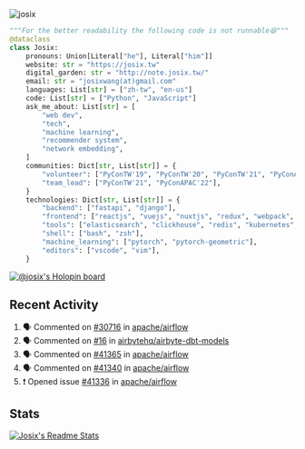 ![josix](https://komarev.com/ghpvc/?username=josix)
```python
"""For the better readability the following code is not runnable😆"""
@dataclass
class Josix:
    pronouns: Union[Literal["he"], Literal["him"]]
    website: str = "https://josix.tw"
    digital_garden: str = "http://note.josix.tw/"
    email: str = "josixwang(at)gmail.com"
    languages: List[str] = ["zh-tw", "en-us"]
    code: List[str] = ["Python", "JavaScript"]
    ask_me_about: List[str] = [
        "web dev",
        "tech",
        "machine learning",
        "recommender system",
        "network embedding",
    ]
    communities: Dict[str, List[str]] = {
        "volunteer": ["PyConTW'19", "PyConTW'20", "PyConTW'21", "PyConAPAC'22"],
        "team_lead": ["PyConTW'21", "PyConAPAC'22"],
    }
    technologies: Dict[str, List[str]] = {
        "backend": ["fastapi", "django"],
        "frontend": ["reactjs", "vuejs", "nuxtjs", "redux", "webpack", "tailwindcss"],
        "tools": ["elasticsearch", "clickhouse", "redis", "kubernetes", "docker"],
        "shell": ["bash", "zsh"],
        "machine_learning": ["pytorch", "pytorch-geometric"],
        "editors": ["vscode", "vim"],
    }
```
[![@josix's Holopin board](https://holopin.io/api/user/board?user=josix)](https://holopin.io/@josix)

## Recent Activity
<!--START_SECTION:activity-->
1. 🗣 Commented on [#30716](https://github.com/apache/airflow/issues/30716#issuecomment-2285520609) in [apache/airflow](https://github.com/apache/airflow)
2. 🗣 Commented on [#16](https://github.com/airbytehq/airbyte-dbt-models/issues/16#issuecomment-2284846980) in [airbytehq/airbyte-dbt-models](https://github.com/airbytehq/airbyte-dbt-models)
3. 🗣 Commented on [#41365](https://github.com/apache/airflow/issues/41365#issuecomment-2280354521) in [apache/airflow](https://github.com/apache/airflow)
4. 🗣 Commented on [#41340](https://github.com/apache/airflow/issues/41340#issuecomment-2277610395) in [apache/airflow](https://github.com/apache/airflow)
5. ❗ Opened issue [#41336](https://github.com/apache/airflow/issues/41336) in [apache/airflow](https://github.com/apache/airflow)
<!--END_SECTION:activity-->



## Stats
[![Josix's Readme Stats](https://github-readme-stats.vercel.app/api?username=josix&show_icons=true&theme=default&count_private=true&card_width=400)](https://github.com/anuraghazra/github-readme-stats)
